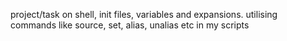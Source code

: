 project/task on shell, init files, variables and expansions. utilising commands like source, set, alias, unalias etc in my scripts
